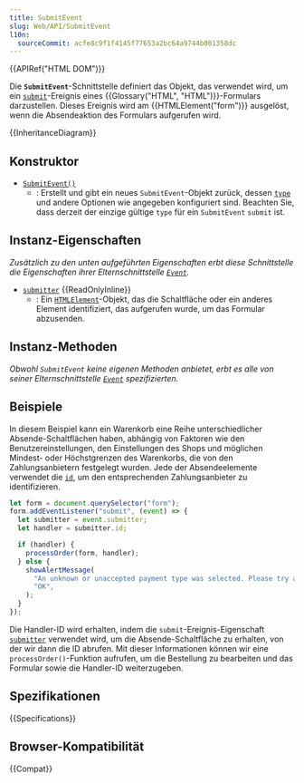 ```yaml
---
title: SubmitEvent
slug: Web/API/SubmitEvent
l10n:
  sourceCommit: acfe8c9f1f4145f77653a2bc64a9744b001358dc
---
```


{{APIRef("HTML DOM")}}

Die **`SubmitEvent`**-Schnittstelle definiert das Objekt, das verwendet wird, um ein [`submit`](/de/docs/Web/API/HTMLFormElement/submit_event)-Ereignis eines {{Glossary("HTML", "HTML")}}-Formulars darzustellen. Dieses Ereignis wird am {{HTMLElement("form")}} ausgelöst, wenn die Absendeaktion des Formulars aufgerufen wird.

{{InheritanceDiagram}}

## Konstruktor

- [`SubmitEvent()`](/de/docs/Web/API/SubmitEvent/SubmitEvent)
  - : Erstellt und gibt ein neues `SubmitEvent`-Objekt zurück, dessen [`type`](/de/docs/Web/API/Event/type) und andere Optionen wie angegeben konfiguriert sind. Beachten Sie, dass derzeit der einzige gültige `type` für ein `SubmitEvent` `submit` ist.

## Instanz-Eigenschaften

_Zusätzlich zu den unten aufgeführten Eigenschaften erbt diese Schnittstelle die Eigenschaften ihrer Elternschnittstelle [`Event`](/de/docs/Web/API/Event)._

- [`submitter`](/de/docs/Web/API/SubmitEvent/submitter) {{ReadOnlyInline}}
  - : Ein [`HTMLElement`](/de/docs/Web/API/HTMLElement)-Objekt, das die Schaltfläche oder ein anderes Element identifiziert, das aufgerufen wurde, um das Formular abzusenden.

## Instanz-Methoden

_Obwohl `SubmitEvent` keine eigenen Methoden anbietet, erbt es alle von seiner Elternschnittstelle [`Event`](/de/docs/Web/API/Event) spezifizierten._

## Beispiele

In diesem Beispiel kann ein Warenkorb eine Reihe unterschiedlicher Absende-Schaltflächen haben, abhängig von Faktoren wie den Benutzereinstellungen, den Einstellungen des Shops und möglichen Mindest- oder Höchstgrenzen des Warenkorbs, die von den Zahlungsanbietern festgelegt wurden. Jede der Absendeelemente verwendet die [`id`](/de/docs/Web/API/Element/id), um den entsprechenden Zahlungsanbieter zu identifizieren.

```js
let form = document.querySelector("form");
form.addEventListener("submit", (event) => {
  let submitter = event.submitter;
  let handler = submitter.id;

  if (handler) {
    processOrder(form, handler);
  } else {
    showAlertMessage(
      "An unknown or unaccepted payment type was selected. Please try again.",
      "OK",
    );
  }
});
```

Die Handler-ID wird erhalten, indem die `submit`-Ereignis-Eigenschaft [`submitter`](/de/docs/Web/API/SubmitEvent/submitter) verwendet wird, um die Absende-Schaltfläche zu erhalten, von der wir dann die ID abrufen. Mit dieser Informationen können wir eine `processOrder()`-Funktion aufrufen, um die Bestellung zu bearbeiten und das Formular sowie die Handler-ID weiterzugeben.

## Spezifikationen

{{Specifications}}

## Browser-Kompatibilität

{{Compat}}
